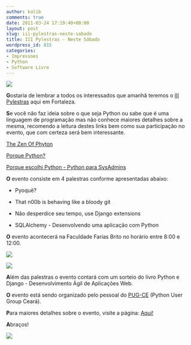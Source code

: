 ```yaml
---
author: kalib
comments: true
date: 2011-03-24 17:19:40+00:00
layout: post
slug: iii-pylestras-neste-sabado
title: III Pylestras - Neste Sábado
wordpress_id: 815
categories:
- Impressoes
- Python
- Software Livre
---
```


![](http://pylestras.appspot.com/static/img/python-logo.gif)


**G**ostaria de lembrar a todos os interessados que amanhã teremos o [III Pylestras](http://pylestras.appspot.com/) aqui em Fortaleza.

**S**e você não faz ideia sobre o que seja Python ou sabe que é uma linguagem de programação mas não conhece maiores detalhes sobre a mesma, recomendo a leitura destes links bem como sua participação no evento, que com certeza será bem interessante.

[The Zen Of Phyton](http://marcelocavalcante.net/portal/2008/11/24/the-zen-of-python/)

[Porque Python?](http://marcelocavalcante.net/portal/2008/11/20/porque-python/)

[Porque escolhi Python - Python para SysAdmins](http://marcelocavalcante.net/portal/2009/11/21/porque-escolhi-python-python-para-sysadmins/)

**O** evento consiste em 4 palestras conforme apresentadas abaixo:

* Pyoquê?

* That n00b is behaving like a bloody git

* Não desperdice seu tempo, use Django extensions

* SQLAlchemy - Desenvolvendo uma aplicação com Python

**O** evento acontecerá na Faculdade Farias Brito no horário entre 8:00 e 12:00.


[![](http://pylestras.appspot.com/static/img/pythonedjango.gif)](http://www.pythonedjango.com.br/)


![](http://pylestras.appspot.com/static/img/logo_pugce.png)

**A**lém das palestras o evento contará com um sorteio do livro Python e Django - Desenvolvimento Ágil de Aplicações Web.

**O** evento está sendo organizado pelo pessoal do [PUG-CE](http://pug-ce.python.org.br/sobre/) (Python User Group Ceará).

**P**ara maiores detalhes sobre o evento, visite a página: [Aqui!](http://pylestras.appspot.com/)

**A**braços!


![](http://www.marcelocavalcante.net/portal/imgs/userbar.gif)
